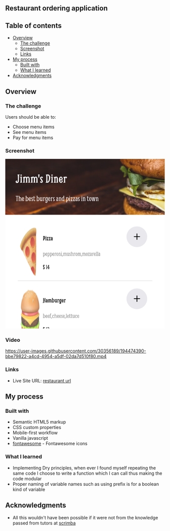 ## Restaurant ordering application
## Table of contents

- [Overview](#overview)
  - [The challenge](#the-challenge)
  - [Screenshot](#screenshot)
  - [Links](#links)
- [My process](#my-process)
  - [Built with](#built-with)
  - [What I learned](#what-i-learned)
- [Acknowledgments](#acknowledgments)

## Overview

### The challenge

Users should be able to:

- Choose menu items
- See menu items
- Pay for menu items

### Screenshot

![](./screenshot1.png)

### Video


https://user-images.githubusercontent.com/30356189/194474390-bbe79822-a4cd-4954-a5df-02da7d510f80.mp4




### Links

- Live Site URL: [restaurant url](https://restaurant-ordering-r6yn0aipi-clinton-dev.vercel.app/)

## My process

### Built with

- Semantic HTML5 markup
- CSS custom properties
- Mobile-first workflow
- Vanilla javascript
- [fontawesome](https://cdnjs.com/libraries/font-awesome) - Fontawesome icons


### What I learned
- Implementing Dry principles, when ever I found myself repeating the same code I choose to write a function which I can call thus making the code modular
- Proper naming of variable names such as using prefix is for a boolean kind of variable

## Acknowledgments

- All this wouldn't have been possible if it were not from the knowledge passed from tutors at [scrimba](https://www.google.com/url?sa=t&rct=j&q=&esrc=s&source=web&cd=&cad=rja&uact=8&ved=2ahUKEwiR-eK3n8z6AhVRsaQKHcIfClUQFnoECBYQAQ&url=https%3A%2F%2Fscrimba.com%2Fabout&usg=AOvVaw1LGuR5RjRSUYOF1gxZtpwO)

